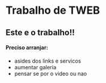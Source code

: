 Trabalho de TWEB
================

## Este e o trabalho!! ##

#### Preciso arranjar: ####

- asides dos links e servicos
- aumentar galeria
- pensar se por o video  ou nao
